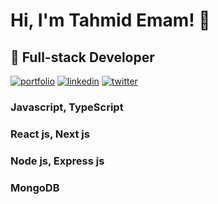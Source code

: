 
# Hi, I'm Tahmid Emam! 👋


## 🚀 Full-stack Developer


[![portfolio](https://img.shields.io/badge/my_portfolio-FFFF00?style=for-the-badge&logo=ko-fi&logoColor=black)](https://katherineoelsner.com/) [![linkedin](https://img.shields.io/badge/linkedin-0A66C2?style=for-the-badge&logo=linkedin&logoColor=white)](https://www.linkedin.com/) [![twitter](https://img.shields.io/badge/twitter-1DA1F2?style=for-the-badge&logo=twitter&logoColor=white)](https://twitter.com/)


<p align: center>
  
  ###  Javascript, TypeScript

  ###  React js, Next js

  ###  Node js, Express js

  ###  MongoDB
  
</p>


